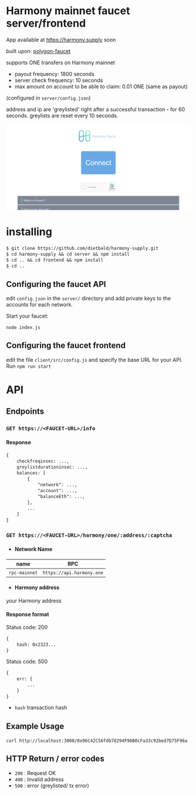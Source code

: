 # Harmony mainnet faucet server/frontend

App available at https://harmony.supply soon

built upon: [polygon-faucet](https://github.com/TamtamHero/polygon-faucet) 

supports ONE transfers on Harmony mainnet

- payout frequency: 1800 seconds
- server check frequency: 10 seconds
- max amount on account to be able to claim: 0.01 ONE (same as payout)

(configured in `server/config.json`)

address and ip are 'greylisted' right after a successful transaction - for 60 seconds. greylists are reset every 10 seconds.

![screenshot](screen.png)

# installing

```
$ git clone https://github.com/dietbald/harmony-supply.git
$ cd harmony-supply && cd server && npm install
$ cd .. && cd frontend && npm install
$ cd ..
```

## Configuring the faucet API

edit ```config.json``` in the `server/` directory and add private keys to the accounts for each network.

Start your faucet:

```
node index.js
```

## Configuring the faucet frontend

edit the file `client/src/config.js` and specify the base URL for your API. Run `npm run start`

# API

## Endpoints

### ```GET https://<FAUCET-URL>/info```

#### Response
```
{
	checkfreqinsec: ...,
	greylistdurationinsec: ...,
	balances: [
		{
			"network": ...,
			"account": ...,
			"balanceEth": ...,
		},
		...
	]
}
```

### ```GET https://<FAUCET-URL>/harmony/one/:address/:captcha```


- #### Network Name
|name|RPC|
|---|---|
|`rpc-mainnet`|`https://api.harmony.one`|

- #### Harmony address
your Harmony address

#### Response format
Status code: 200
```
{ 
	hash: 0x2323... 
}
```
Status code: 500
```
{
	err: {
		...
	}
}
```
* `hash` transaction hash 

## Example Usage

`curl http://localhost:3000/0x96C42C56fdb78294F96B0cFa33c92bed7D75F96a`


## HTTP Return / error codes

* `200` : Request OK
* `400` : Invalid address
* `500` : error (greylisted/ tx error)
